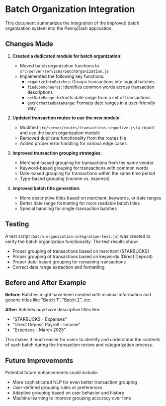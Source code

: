 # Batch Organization Integration

This document summarizes the integration of the improved batch organization system into the PennyDash application.

## Changes Made

1. **Created a dedicated module for batch organization**:
   - Moved batch organization functions to `src/server/services/batchOrganization.js`
   - Implemented the following key functions:
     - `organizeIntoBatches`: Groups transactions into logical batches
     - `findCommonWords`: Identifies common words across transaction descriptions
     - `getDateRange`: Extracts date range from a set of transactions
     - `getFormattedDateRange`: Formats date ranges in a user-friendly way

2. **Updated transaction routes to use the new module**:
   - Modified `src/server/routes/transactions.sequelize.js` to import and use the batch organization module
   - Removed duplicate functionality from the routes file
   - Added proper error handling for various edge cases

3. **Improved transaction grouping strategies**:
   - Merchant-based grouping for transactions from the same vendor
   - Keyword-based grouping for transactions with common words
   - Date-based grouping for transactions within the same time period
   - Type-based grouping (income vs. expense)

4. **Improved batch title generation**:
   - More descriptive titles based on merchant, keywords, or date ranges
   - Better date range formatting for more readable batch titles
   - Special handling for single-transaction batches

## Testing

A test script (`batch-organization-integration-test.js`) was created to verify the batch organization functionality. The test results show:

- Proper grouping of transactions based on merchant (STARBUCKS)
- Proper grouping of transactions based on keywords (Direct Deposit)
- Proper date-based grouping for remaining transactions
- Correct date range extraction and formatting

## Before and After Example

**Before:** Batches might have been created with minimal information and generic titles like "Batch 1", "Batch 2", etc.

**After:** Batches now have descriptive titles like:
- "STARBUCKS - Expenses"
- "Direct Deposit Payroll - Income"
- "Expenses - March 2025"

This makes it much easier for users to identify and understand the contents of each batch during the transaction review and categorization process.

## Future Improvements

Potential future enhancements could include:
- More sophisticated NLP for even better transaction grouping
- User-defined grouping rules or preferences
- Adaptive grouping based on user behavior and history
- Machine learning to improve grouping accuracy over time